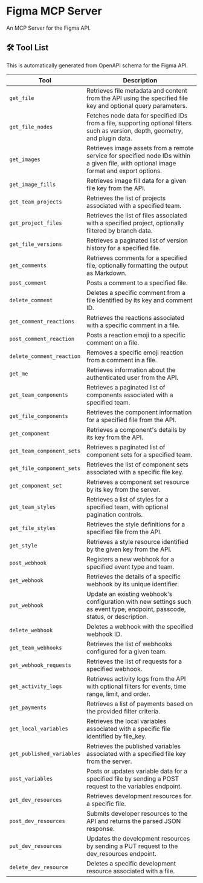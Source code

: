 # Figma MCP Server

An MCP Server for the Figma API.

## 🛠️ Tool List

This is automatically generated from OpenAPI schema for the Figma API.


| Tool | Description |
|------|-------------|
| `get_file` | Retrieves file metadata and content from the API using the specified file key and optional query parameters. |
| `get_file_nodes` | Fetches node data for specified IDs from a file, supporting optional filters such as version, depth, geometry, and plugin data. |
| `get_images` | Retrieves image assets from a remote service for specified node IDs within a given file, with optional image format and export options. |
| `get_image_fills` | Retrieves image fill data for a given file key from the API. |
| `get_team_projects` | Retrieves the list of projects associated with a specified team. |
| `get_project_files` | Retrieves the list of files associated with a specified project, optionally filtered by branch data. |
| `get_file_versions` | Retrieves a paginated list of version history for a specified file. |
| `get_comments` | Retrieves comments for a specified file, optionally formatting the output as Markdown. |
| `post_comment` | Posts a comment to a specified file. |
| `delete_comment` | Deletes a specific comment from a file identified by its key and comment ID. |
| `get_comment_reactions` | Retrieves the reactions associated with a specific comment in a file. |
| `post_comment_reaction` | Posts a reaction emoji to a specific comment on a file. |
| `delete_comment_reaction` | Removes a specific emoji reaction from a comment in a file. |
| `get_me` | Retrieves information about the authenticated user from the API. |
| `get_team_components` | Retrieves a paginated list of components associated with a specified team. |
| `get_file_components` | Retrieves the component information for a specified file from the API. |
| `get_component` | Retrieves a component's details by its key from the API. |
| `get_team_component_sets` | Retrieves a paginated list of component sets for a specified team. |
| `get_file_component_sets` | Retrieves the list of component sets associated with a specific file key. |
| `get_component_set` | Retrieves a component set resource by its key from the server. |
| `get_team_styles` | Retrieves a list of styles for a specified team, with optional pagination controls. |
| `get_file_styles` | Retrieves the style definitions for a specified file from the API. |
| `get_style` | Retrieves a style resource identified by the given key from the API. |
| `post_webhook` | Registers a new webhook for a specified event type and team. |
| `get_webhook` | Retrieves the details of a specific webhook by its unique identifier. |
| `put_webhook` | Update an existing webhook's configuration with new settings such as event type, endpoint, passcode, status, or description. |
| `delete_webhook` | Deletes a webhook with the specified webhook ID. |
| `get_team_webhooks` | Retrieves the list of webhooks configured for a given team. |
| `get_webhook_requests` | Retrieves the list of requests for a specified webhook. |
| `get_activity_logs` | Retrieves activity logs from the API with optional filters for events, time range, limit, and order. |
| `get_payments` | Retrieves a list of payments based on the provided filter criteria. |
| `get_local_variables` | Retrieves the local variables associated with a specific file identified by file_key. |
| `get_published_variables` | Retrieves the published variables associated with a specified file key from the server. |
| `post_variables` | Posts or updates variable data for a specified file by sending a POST request to the variables endpoint. |
| `get_dev_resources` | Retrieves development resources for a specific file. |
| `post_dev_resources` | Submits developer resources to the API and returns the parsed JSON response. |
| `put_dev_resources` | Updates the development resources by sending a PUT request to the dev_resources endpoint. |
| `delete_dev_resource` | Deletes a specific development resource associated with a file. |
